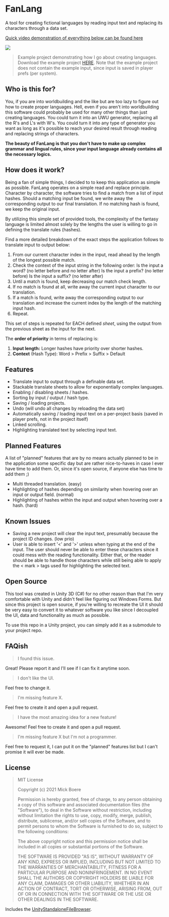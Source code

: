 # FanLang

A tool for creating fictional languages by reading input text and replacing its characters through a data set.

[Quick video demonstration of everything below can be found here](https://www.youtube.com/watch?v=Vk4Ewopi_K4)

![](https://mickboere.com/wp-content/uploads/2021/01/ExampleLanguageScreenshot.png)

> Example project demonstrating how I go about creating languages. Download the example project [HERE](https://drive.google.com/file/d/1afVMiwYk5kExp4PT5wBZzKlSC8fi9DKt/view?usp=sharing).
> Note that the example project does not contain the example input, since input is saved in player prefs (per system).

## Who is this for?

You, if you are into worldbuilding and the like but are too lazy to figure out how to create proper languages.
Hell, even if you aren't into worldbuilding this software could probably be used for many other things than just creating languages. You could turn it into an UWU generator, replacing all the R's and L's with W's. You could turn it into any type of generator you want as long as it's possible to reach your desired result through reading and replacing strings of characters.

**The beauty of FanLang is that you don't have to make up complex grammar and lingual rules, since your input language already contains all the necessary logics.**

## How does it work?

Being a fan of simple things, I decided to to keep this application as simple as possible. FanLang operates on a simple read and replace principle. Character by character, the software tries to find a match from a list of input hashes. Should a matching input be found, we write away the corresponding output to our final translation. If no matching hash is found, we keep the original input.

By utilizing this simple set of provided tools, the complexity of the fantasy language is limited almost solely by the lengths the user is willing to go in defining the translate rules (hashes).

Find a more detailed breakdown of the exact steps the application follows to translate input to output below:

 1. From our current character index in the input, read ahead by the length of the longest possible match.
 2. Check the context of the input string in the following order: Is the input a word? (no letter before and no letter after) Is the input a prefix? (no letter before) Is the input a suffix? (no letter after)
 3. Until a match is found, keep decreasing our match check length.
 4. If no match is found at all, write away the current input character to our translation.
 5. If a match is found, write away the corresponding output to our translation and increase the current index by the length of the matching input hash.
 6. Repeat.

This set of steps is repeated for EACH defined *sheet*, using the output from the previous sheet as the input for the next.

The **order of priority** in terms of replacing is:

1. **Input length:** Longer hashes have priority over shorter hashes.
2. **Context** (Hash Type): Word > Prefix > Suffix > Default

## Features

 - Translate input to output through a definable data set.
 - Stackable translate sheets to allow for exponentially complex languages.
 - Enabling / disabling sheets / hashes.
 - Sorting by input / output / hash type.
 - Saving / loading projects.
 - Undo (will undo all changes by reloading the data set)
 - Automatically saving / loading input text on a per-project basis (saved in player prefs, not in the project itself)
 - Linked scrolling.
 - Highlighting translated text by selecting input text.

## Planned Features

A list of "planned" features that are by no means actually planned to be in the application some specific day but are rather nice-to-haves in case I ever have time to add them.
Or, since it's open source, if anyone else has time to add them ;)

- Multi threaded translation. (easy)
- Highlighting of hashes depending on similarity when hovering over an input or output field. (normal)
- Highlighting of hashes within the input and output when hovering over a hash. (hard)

## Known Issues

- Saving a new project will clear the input text, presumably because the project ID changes. (low prio)
- User is able to insert '<' and '>' unless when typing at the end of the input. The user should never be able to enter these characters since it could mess with the reading functionality. Either that, or the reader should be able to handle those characters while still being able to apply the < mark > tags used for highlighting the selected text.

## Open Source

This tool was created in Unity 3D (C#) for no other reason than that I'm very comfortable with Unity and didn't feel like figuring out Windows Forms. But since this project is open source, if you're willing to recreate the UI it should be very easy to convert it to whatever software you like since I decoupled the UI, data and functionality as much as possible.

To use this repo in a Unity project, you can simply add it as a submodule to your project repo.

## FAQish

> I found this issue.

Great! Please report it and I'll see if I can fix it anytime soon.

> I don't like the UI.

Feel free to change it.

> I'm missing feature X.

Feel free to create it and open a pull request.

> I have the most amazing idea for a new feature!

Awesome! Feel free to create it and open a pull request.

> I'm missing feature X but I'm not a programmer.

Feel free to request it, I can put it on the "planned" features list but I can't promise it will ever be made.

## License

> MIT License
> 
> Copyright (c) 2021 Mick Boere
> 
> Permission is hereby granted, free of charge, to any person obtaining
> a copy of this software and associated documentation files (the
> "Software"), to deal in the Software without restriction, including
> without limitation the rights to use, copy, modify, merge, publish,
> distribute, sublicense, and/or sell copies of the Software, and to
> permit persons to whom the Software is furnished to do so, subject to
> the following conditions:
> 
> The above copyright notice and this permission notice shall be
> included in all copies or substantial portions of the Software.
> 
> THE SOFTWARE IS PROVIDED "AS IS", WITHOUT WARRANTY OF ANY KIND,
> EXPRESS OR IMPLIED, INCLUDING BUT NOT LIMITED TO THE WARRANTIES OF
> MERCHANTABILITY, FITNESS FOR A PARTICULAR PURPOSE AND NONINFRINGEMENT.
> IN NO EVENT SHALL THE AUTHORS OR COPYRIGHT HOLDERS BE LIABLE FOR ANY
> CLAIM, DAMAGES OR OTHER LIABILITY, WHETHER IN AN ACTION OF CONTRACT,
> TORT OR OTHERWISE, ARISING FROM, OUT OF OR IN CONNECTION WITH THE
> SOFTWARE OR THE USE OR OTHER DEALINGS IN THE SOFTWARE.

Includes the [UnityStandaloneFileBrowser](https://github.com/gkngkc/UnityStandaloneFileBrowser).


